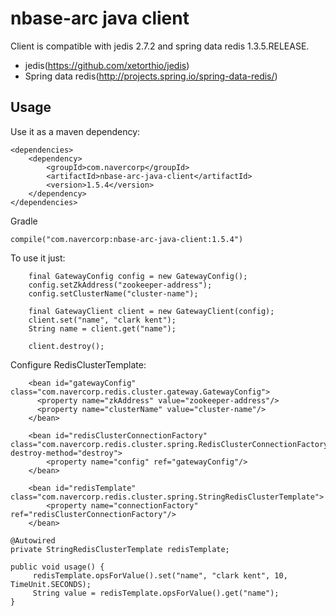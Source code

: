 # nbase-arc java client
Client is compatible with jedis 2.7.2 and spring data redis 1.3.5.RELEASE.
* jedis(https://github.com/xetorthio/jedis)
* Spring data redis(http://projects.spring.io/spring-data-redis/)

## Usage
Use it as a maven dependency:
~~~
<dependencies>
    <dependency>
        <groupId>com.navercorp</groupId>
        <artifactId>nbase-arc-java-client</artifactId>
        <version>1.5.4</version>
    </dependency>
</dependencies>
~~~

Gradle
~~~
compile("com.navercorp:nbase-arc-java-client:1.5.4")
~~~

To use it just:
~~~
    final GatewayConfig config = new GatewayConfig();
    config.setZkAddress("zookeeper-address");
    config.setClusterName("cluster-name");

    final GatewayClient client = new GatewayClient(config);
    client.set("name", "clark kent");
    String name = client.get("name");

    client.destroy();
 ~~~

Configure RedisClusterTemplate:
~~~
    <bean id="gatewayConfig" class="com.navercorp.redis.cluster.gateway.GatewayConfig">
      <property name="zkAddress" value="zookeeper-address"/>
      <property name="clusterName" value="cluster-name"/>
    </bean>

    <bean id="redisClusterConnectionFactory" class="com.navercorp.redis.cluster.spring.RedisClusterConnectionFactory" destroy-method="destroy">
        <property name="config" ref="gatewayConfig"/>
    </bean>

    <bean id="redisTemplate" class="com.navercorp.redis.cluster.spring.StringRedisClusterTemplate">
        <property name="connectionFactory" ref="redisClusterConnectionFactory"/>
    </bean>
~~~


~~~
@Autowired
private StringRedisClusterTemplate redisTemplate;

public void usage() {
     redisTemplate.opsForValue().set("name", "clark kent", 10, TimeUnit.SECONDS);
     String value = redisTemplate.opsForValue().get("name");
}
~~~

